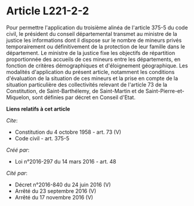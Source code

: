 # Article L221-2-2

Pour permettre l'application du troisième alinéa de l'article 375-5 du code civil, le président du conseil départemental
transmet au ministre de la justice les informations dont il dispose sur le nombre de mineurs privés temporairement ou
définitivement de la protection de leur famille dans le département. Le ministre de la justice fixe les objectifs de
répartition proportionnée des accueils de ces mineurs entre les départements, en fonction de critères démographiques et
d'éloignement géographique. Les modalités d'application du présent article, notamment les conditions d'évaluation de la
situation de ces mineurs et la prise en compte de la situation particulière des collectivités relevant de l'article 73 de la
Constitution, de Saint-Barthélemy, de Saint-Martin et de Saint-Pierre-et-Miquelon, sont définies par décret en Conseil
d'Etat.

**Liens relatifs à cet article**

_Cite_:

  - Constitution du 4 octobre 1958 - art. 73 (V)
  - Code civil - art. 375-5

_Créé par_:

  - Loi n°2016-297 du 14 mars 2016 - art. 48

_Cité par_:

  - Décret n°2016-840 du 24 juin 2016 (V)
  - Arrêté du 23 septembre 2016 (V)
  - Arrêté du 17 novembre 2016 (V)

